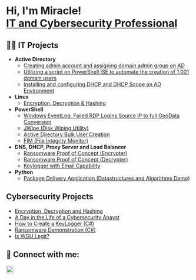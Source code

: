 <h1>Hi, I'm Miracle! <br/><a href="https://github.com/laekside007">IT and </a> <a href="https://www.linkedin.com/in/miracle-komolafe-9a224b271/">Cybersecurity Professional</a>
<h2>👨‍💻 IT Projects</h2>

- <b>Active Directory</b>
  - [Creating admin account and assigning domain admin group on AD](https://github.com/lakeside007/Creating_admin_account_and_assigning_domain_admin_group_on_AD)
  - [Utilizing a script on PowerShell ISE to automate the creation of 1,001 domain users]( https://github.com/lakeside007/PowerShell-automation-for-bulk-AD-users-creation/tree/main)
  - [Installing and configuring DHCP and DHCP Scope on AD Environment](https://github.com/lakeside007/Installing-DHCP-config-on-Active-Directory/blob/main/README.md)
- <b>Linux</b>
  - [Encryption, Decryption & Hashing](https://github.com/lakeside007/Encryption-Decryption-and-Hashing-using-Linux-CLI/blob/main/README.md) 
- <b>PowerShell</b>
  - [Windows EventLog: Failed RDP Logins Source IP to full GeoData Conversion](https://github.com/joshmadakor1/Sentinel-Lab)
  - [JWipe (Disk Wiping Utility)](https://github.com/joshmadakor1/Jwipe.PowerShell)
  - [Active Directory Bulk User Creation](https://github.com/joshmadakor1/AD_PS)
  - [FIM (File Integrity Monitor)](https://github.com/joshmadakor1/PowerShell-Integrity-FIM)
- <b>DNS, DHCP, Proxy Server and Load Balancer</b>
  - [Ransomware Proof of Concept (Encrypter)](https://github.com/joshmadakor1/EncrypterPOC)
  - [Ransomware Proof of Concept (Decrypter)](https://github.com/joshmadakor1/DecrypterPOC)
  - [Keylogger with Email Capability](https://github.com/joshmadakor1/Key-Logger-With-Email)
- <b>Python</b>
  - [Package Delivery Application (Datastructures and Algorithms Demo)](https://github.com/joshmadakor1/Package-Delivery-Pathfinding-Algorithm)

<h2>Cybersecurity Projects</h2>

- [Encryption, Decryption and Hashing](https://www.youtube.com/watch?v=a83ASGn_V_s)
- [A Day in the Life of a Cybersecurity Anayst](https://www.youtube.com/watch?v=uHy3oM7NnoU)
- [How to Create a KeyLogger (C#)](https://www.youtube.com/watch?v=N-L9hklSlNk)
- [Ransomware Demonstration (C#)](https://www.youtube.com/watch?v=OfvdQeh79s0)
- [Is WGU Legit?](https://www.youtube.com/watch?v=E2MwRWxDBkA)

<h2> 🤳 Connect with me:</h2>

[<img align="left" alt="JoshMadakor | LinkedIn" width="22px" src="https://cdn.jsdelivr.net/npm/simple-icons@v3/icons/linkedin.svg" />][linkedin]

[linkedin]: https://www.linkedin.com/in/miracle-komolafe-9a224b271/

<!--
**joshmadakor1/joshmadakor1** is a ✨ _special_ ✨ repository because its `README.md` (this file) appears on your GitHub profile.

Here are some ideas to get you started:

- 🔭 I’m currently working on ...
- 🌱 I’m currently learning ...
- 👯 I’m looking to collaborate on ...
- 🤔 I’m looking for help with ...
- 💬 Ask me about ...
- 📫 How to reach me: ...
- 😄 Pronouns: ...
- ⚡ Fun fact: ...
-->
